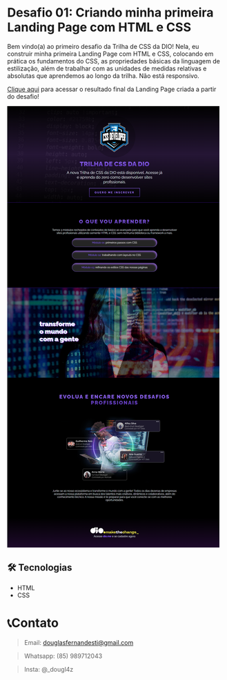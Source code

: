 # Desafio 01: Criando minha primeira Landing Page com HTML e CSS

Bem vindo(a) ao primeiro desafio da Trilha de CSS da DIO! Nela, eu construir minha primeira Landing Page com HTML e CSS, colocando em prática os fundamentos do CSS,
as propriedades básicas da linguagem de estilização, além de trabalhar com as unidades de medidas relativas e absolutas que aprendemos ao longo da trilha. Não está responsivo.

[Clique aqui](https://douglasffjw.github.io/trilhaCSS-desafio01/) para acessar o resultado final da Landing Page criada a partir do desafio!

![image](./images/preview.png)

## 🛠 Tecnologias

- HTML
- CSS 

# 📞Contato
 
> Email: douglasfernandesti@gmail.com

> Whatsapp: (85) 989712043 

> Insta: @_dougl4z
